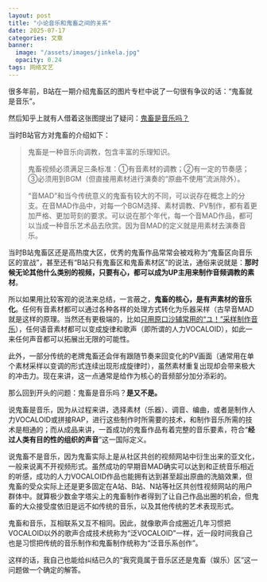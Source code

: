 ```yaml
---
layout: post
title: "小论音乐和鬼畜之间的关系"
date: 2025-07-17
categories: 文章
banner: 
  image: "/assets/images/jinkela.jpg"
  opacity: 0.24
tags: 网络文艺
---
```


很多年前，B站在一期介绍鬼畜区的图片专栏中说了一句很有争议的话：“鬼畜就是音乐”。

然后知乎上就有人借着这张图提出了疑问：[鬼畜是音乐吗？](https://www.zhihu.com/question/35293949)

当时B站官方对鬼畜的介绍如下：

> 鬼畜是一种音乐向调教，包含丰富的乐理知识。
>
> 鬼畜视频必须满足三条标准：①有音素材的调教；②有一定的节奏感；③必须用到BGM（但直接用素材进行演奏的“原曲不使用”流派除外）。
>
> “音MAD”和当今传统意义的鬼畜有较大的不同，可以说存在概念上的分支。在音MAD作品中，对每一个BGM选择、素材调教、PV制作，都有着更加严格、更加苛刻的要求。可以说在那个年代，每一个音MAD作品，都可以当成一种音乐艺术品去欣赏。因为音MAD的定义就是用素材去演奏音乐。

当时B站鬼畜区还是高热度大区，优秀的鬼畜作品常常会被戏称为“鬼畜区向音乐区的宣战”，甚至还有“B站只有鬼畜区和鬼畜素材区”的说法，通俗来说就是：**那时候无论其他什么类别的视频，只要有心，都可以成为UP主用来制作音频调教的素材**。

所以如果用比较客观的说法来总结，一言蔽之，**鬼畜的核心，是有声素材的音乐化**。任何有音素材都可以通过各种各样的处理方式转化为乐器采样（古早音MAD就是这样的原理。当然还有更极端的，比如[只用原口沙辅常用的“ユ！”采样制作音乐](https://www.bilibili.com/video/BV1pz421X7Cf)），任何语音素材都可以变成旋律和歌声（即所谓的人力VOCALOID），如此一来任何声音都可以拓展出无限的可能性。

此外，一部分传统的老牌鬼畜还会伴有跟随节奏来回变化的PV画面（通常用在单个素材采样以变调的形式连续出现形成旋律时），虽然素材重复出现却会带来极大的冲击力。现在来讲，这一点通常是给作为核心的音频部分加分添彩的。

那么回到开头的问题：鬼畜是音乐吗？**是又不是。**

说鬼畜是音乐，因为从过程来讲，选择素材（乐器）、调音、编曲，或者是制作人力VOCALOID或拼接RAP，进行这些制作时所需要的技术，和制作音乐所需的技术是相通的；而从成品来讲，一首成功的鬼畜作品有着完整的音乐要素，符合“**经过人类有目的性的组织的声音**”这一国际定义。

说鬼畜不是音乐，因为鬼畜实际上是从社区共创的视频网站中衍生出来的亚文化，一般来说离不开视频形式。虽然成功的早期音MAD确实可以达到和正统音乐相近的听感，成功的人力VOCALOID作品也能拥有达到甚至超出原曲的洗脑效果，但鬼畜的受众实际上还是更多固定在A站、B站、N站等社区共创性视频网站的用户群体中。就算极少数金字塔尖上的鬼畜制作者得到了让自己作品出圈的机会，但鬼畜的大众接受度依旧是远不如传统的音乐，以及其他传统的艺术表现形式。

鬼畜和音乐，互相联系又互不相同。因此，就像歌声合成圈近几年习惯把VOCALOID以外的歌声合成技术统称为“泛VOCALOID”一样，近一段时间我自己也是习惯把传统的音乐制作和鬼畜制作统称为“泛音乐系创作”。

这样的话，我自己也能给纠结已久的“我究竟属于音乐区还是鬼畜（娱乐）区”这一问题做一个确定的解答。
